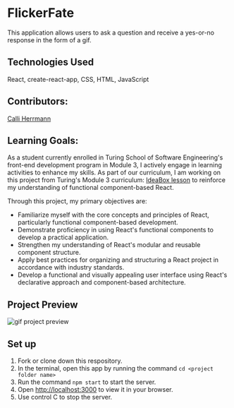 # FlickerFate
This application allows users to ask a question and receive a yes-or-no response in the form of a gif.

## Technologies Used
React, create-react-app, CSS, HTML, JavaScript

## Contributors:
<a href="https://github.com/CaliHam">Calli Herrmann</a>

## Learning Goals:
As a student currently enrolled in Turing School of Software Engineering's front-end development program in Module 3, I actively engage in learning activities to enhance my skills. As part of our curriculum, I am working on this project from Turing's Module 3 curriculum: <a href="https://frontend.turing.edu/lessons/module-3/react-2-the-how.html">IdeaBox lesson</a> to reinforce my understanding of functional component-based React.

Through this project, my primary objectives are:

- Familiarize myself with the core concepts and principles of React, particularly functional component-based development.
- Demonstrate proficiency in using React's functional components to develop a practical application.
- Strengthen my understanding of React's modular and reusable component structure.
- Apply best practices for organizing and structuring a React project in accordance with industry standards.
- Develop a functional and visually appealing user interface using React's declarative approach and component-based architecture.

## Project Preview
![gif project preview]('url')

## Set up
1. Fork or clone down this respository. 
2. In the terminal, open this app by running the command `cd <project folder name>`
3. Run the command `npm start` to start the server.
4. Open [http://localhost:3000](http://localhost:3000) to view it in your browser.
6. Use control C to stop the server.